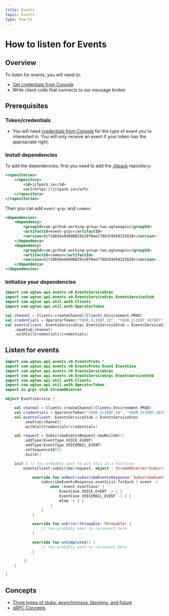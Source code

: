 ```yaml
---
title: Events
topic: Events
type: how-to
---
```


# How to listen for Events

## Overview

To listen for events, you will need to:
* [Get credentials from Console](https://console.wgtwo.com/api-keys-redirect)
* Write client code that connects to our message broker

## Prerequisites

### Token/credentials
* You will need [credentials from Console](https://console.wgtwo.com/api-keys-redirect) for the type of event you're interested in.
  You will only receive an event if your token has the appropriate right.

### Install dependencies

To add the dependencies, first you need to add the [Jitpack](https://jitpack.io) repository:
```xml
<repositories>
    <repository>
        <id>jitpack.io</id>
        <url>https://jitpack.io</url>
    </repository>
</repositories>
```

Then you can add `event-grpc` and `common`:

```xml
<dependencies>
    <dependency>
        <groupId>com.github.working-group-two.wgtwoapis</groupId>
        <artifactId>event-grpc</artifactId>
        <version>91f3d656e6d890829e28f0ee7788359450325828</version>
    </dependency>
    <dependency>
        <groupId>com.github.working-group-two.wgtwoapis</groupId>
        <artifactId>common</artifactId>
        <version>91f3d656e6d890829e28f0ee7788359450325828</version>
    </dependency>
</dependencies>
```

### Initialize your dependencies
```kotlin
import com.wgtwo.api.events.v0.EventsServiceGrpc
import com.wgtwo.api.events.v0.EventsServiceGrpc.EventsServiceStub
import com.wgtwo.api.util.auth.Clients
import com.wgtwo.api.util.auth.OperatorToken

val channel = Clients.createChannel(Clients.Environment.PROD)
val credentials = OperatorToken("YOUR_CLIENT_ID", "YOUR_CLIENT_SECRET")
val eventsClient: EventsServiceGrpc.EventsServiceStub = EventsServiceGrpc
    .newStub(channel)
    .withCallCredentials(credentials)
```

## Listen for events
```kotlin
import com.wgtwo.api.events.v0.EventsProto.*
import com.wgtwo.api.events.v0.EventsProto.Event.EventCase
import com.wgtwo.api.events.v0.EventsServiceGrpc
import com.wgtwo.api.events.v0.EventsServiceGrpc.EventsServiceStub
import com.wgtwo.api.util.auth.Clients
import com.wgtwo.api.util.auth.OperatorToken
import io.grpc.stub.StreamObserver

object EventsService {

    val channel = Clients.createChannel(Clients.Environment.PROD)
    val credentials = OperatorToken("YOUR_CLIENT_ID", "YOUR_CLIENT_SECRET")
    val eventsClient: EventsServiceStub = EventsServiceGrpc
        .newStub(channel)
        .withCallCredentials(credentials)

    val request = SubscribeEventsRequest.newBuilder()
        .addType(EventType.VOICE_EVENT)
        .addType(EventType.VOICEMAIL_EVENT)
        .setSequenceId(0)
        .build()

    init { // You probably want to put this in a function
        eventsClient.subscribe(request, object : StreamObserver<SubscribeEventsResponse> {

            override fun onNext(subscribeEventsResponse: SubscribeEventsResponse) {
                subscribeEventsResponse.eventList.forEach { event ->
                    when (event.eventCase) {
                        EventCase.VOICE_EVENT -> { }
                        EventCase.VOICEMAIL_EVENT -> { }
                        else -> { }
                    }
                }
            }

            override fun onError(throwable: Throwable) {
                // You probably want to reconnect here
            }

            override fun onCompleted() {
                // You probably want to reconnect here
            }

        })
    }

}
```

## Concepts
* [Three types of stubs: asynchronous, blocking, and future](https://grpc.io/docs/reference/java/generated-code/)
* [gRPC Concepts](https://grpc.io/docs/guides/concepts/)
